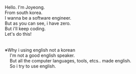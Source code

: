 Hello. I'm Joyeong.<br/>
From south korea.<br/>
I wanna be a software engineer.<br/>
But as you can see, i have zero.<br/>
But i'll keep coding.<br/>
Let's do this!<br/>
<br/>
<br/>
※Why i using english not a korean<br/>
&nbsp;&nbsp;&nbsp;&nbsp;I'm not a good english speaker.<br/>
&nbsp;&nbsp;&nbsp;&nbsp;But all the computer languages, tools, etcs.. made english.<br/>
&nbsp;&nbsp;&nbsp;&nbsp;So i try to use english.
